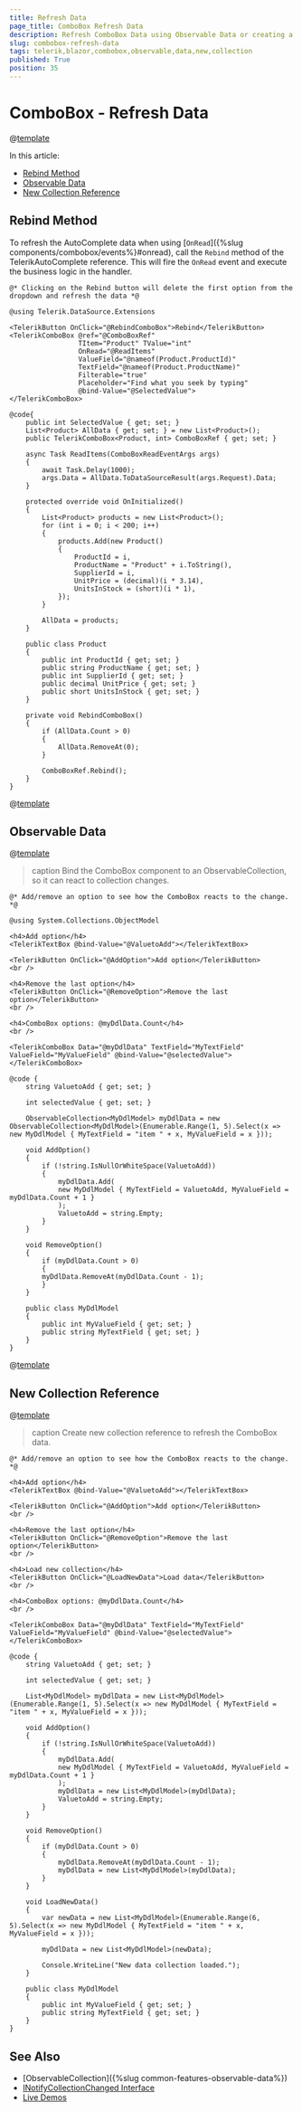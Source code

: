 ```yaml
---
title: Refresh Data
page_title: ComboBox Refresh Data
description: Refresh ComboBox Data using Observable Data or creating a new Collection reference.
slug: combobox-refresh-data
tags: telerik,blazor,combobox,observable,data,new,collection
published: True
position: 35
---
```


# ComboBox - Refresh Data

@[template](/_contentTemplates/common/observable-data.md#intro)

In this article:

- [Rebind Method](#rebind-method)
- [Observable Data](#observable-data)
- [New Collection Reference](#new-collection-reference)


## Rebind Method

To refresh the AutoComplete data when using [`OnRead`]({%slug components/combobox/events%}#onread), call the `Rebind` method of the TelerikAutoComplete reference. This will fire the `OnRead` event and execute the business logic in the handler.

````CSHTML
@* Clicking on the Rebind button will delete the first option from the dropdown and refresh the data *@

@using Telerik.DataSource.Extensions

<TelerikButton OnClick="@RebindComboBox">Rebind</TelerikButton>
<TelerikComboBox @ref="@ComboBoxRef"
                 TItem="Product" TValue="int"
                 OnRead="@ReadItems"
                 ValueField="@nameof(Product.ProductId)"
                 TextField="@nameof(Product.ProductName)"
                 Filterable="true"
                 Placeholder="Find what you seek by typing"
                 @bind-Value="@SelectedValue">
</TelerikComboBox>

@code{
    public int SelectedValue { get; set; }
    List<Product> AllData { get; set; } = new List<Product>();
    public TelerikComboBox<Product, int> ComboBoxRef { get; set; }

    async Task ReadItems(ComboBoxReadEventArgs args)
    {
        await Task.Delay(1000);
        args.Data = AllData.ToDataSourceResult(args.Request).Data;
    }

    protected override void OnInitialized()
    {
        List<Product> products = new List<Product>();
        for (int i = 0; i < 200; i++)
        {
            products.Add(new Product()
            {
                ProductId = i,
                ProductName = "Product" + i.ToString(),
                SupplierId = i,
                UnitPrice = (decimal)(i * 3.14),
                UnitsInStock = (short)(i * 1),
            });
        }

        AllData = products;
    }

    public class Product
    {
        public int ProductId { get; set; }
        public string ProductName { get; set; }
        public int SupplierId { get; set; }
        public decimal UnitPrice { get; set; }
        public short UnitsInStock { get; set; }
    }

    private void RebindComboBox()
    {
        if (AllData.Count > 0)
        {
            AllData.RemoveAt(0);
        }

        ComboBoxRef.Rebind();
    }
}
````

@[template](/_contentTemplates/common/refresh-data-not-applicable.md#refresh-data-note)

## Observable Data

@[template](/_contentTemplates/common/observable-data.md#observable-data)

>caption Bind the ComboBox component to an ObservableCollection, so it can react to collection changes.

````CSHTML
@* Add/remove an option to see how the ComboBox reacts to the change. *@

@using System.Collections.ObjectModel

<h4>Add option</h4>
<TelerikTextBox @bind-Value="@ValuetoAdd"></TelerikTextBox>

<TelerikButton OnClick="@AddOption">Add option</TelerikButton>
<br />

<h4>Remove the last option</h4>
<TelerikButton OnClick="@RemoveOption">Remove the last option</TelerikButton>
<br />

<h4>ComboBox options: @myDdlData.Count</h4>
<br />

<TelerikComboBox Data="@myDdlData" TextField="MyTextField" ValueField="MyValueField" @bind-Value="@selectedValue">
</TelerikComboBox>

@code {
    string ValuetoAdd { get; set; }

    int selectedValue { get; set; }

    ObservableCollection<MyDdlModel> myDdlData = new ObservableCollection<MyDdlModel>(Enumerable.Range(1, 5).Select(x => new MyDdlModel { MyTextField = "item " + x, MyValueField = x }));

    void AddOption()
    {
        if (!string.IsNullOrWhiteSpace(ValuetoAdd))
        {
            myDdlData.Add(
            new MyDdlModel { MyTextField = ValuetoAdd, MyValueField = myDdlData.Count + 1 }
            );
            ValuetoAdd = string.Empty;
        }
    }

    void RemoveOption()
    {
        if (myDdlData.Count > 0)
        {
        myDdlData.RemoveAt(myDdlData.Count - 1);
        }
    }

    public class MyDdlModel
    {
        public int MyValueField { get; set; }
        public string MyTextField { get; set; }
    }
}
````

@[template](/_contentTemplates/common/observable-data.md#tip-for-new-collection)

## New Collection Reference

@[template](/_contentTemplates/common/observable-data.md#refresh-data)

>caption Create new collection reference to refresh the ComboBox data.

````CSHTML
@* Add/remove an option to see how the ComboBox reacts to the change. *@

<h4>Add option</h4>
<TelerikTextBox @bind-Value="@ValuetoAdd"></TelerikTextBox>

<TelerikButton OnClick="@AddOption">Add option</TelerikButton>
<br />

<h4>Remove the last option</h4>
<TelerikButton OnClick="@RemoveOption">Remove the last option</TelerikButton>
<br />

<h4>Load new collection</h4>
<TelerikButton OnClick="@LoadNewData">Load data</TelerikButton>
<br />

<h4>ComboBox options: @myDdlData.Count</h4>
<br />

<TelerikComboBox Data="@myDdlData" TextField="MyTextField" ValueField="MyValueField" @bind-Value="@selectedValue">
</TelerikComboBox>

@code {
    string ValuetoAdd { get; set; }

    int selectedValue { get; set; }

    List<MyDdlModel> myDdlData = new List<MyDdlModel>(Enumerable.Range(1, 5).Select(x => new MyDdlModel { MyTextField = "item " + x, MyValueField = x }));

    void AddOption()
    {
        if (!string.IsNullOrWhiteSpace(ValuetoAdd))
        {
            myDdlData.Add(
            new MyDdlModel { MyTextField = ValuetoAdd, MyValueField = myDdlData.Count + 1 }
            );
            myDdlData = new List<MyDdlModel>(myDdlData);
            ValuetoAdd = string.Empty;
        }
    }

    void RemoveOption()
    {
        if (myDdlData.Count > 0)
        {
            myDdlData.RemoveAt(myDdlData.Count - 1);
            myDdlData = new List<MyDdlModel>(myDdlData);
        }
    }

    void LoadNewData()
    {
        var newData = new List<MyDdlModel>(Enumerable.Range(6, 5).Select(x => new MyDdlModel { MyTextField = "item " + x, MyValueField = x }));

        myDdlData = new List<MyDdlModel>(newData);

        Console.WriteLine("New data collection loaded.");
    }

    public class MyDdlModel
    {
        public int MyValueField { get; set; }
        public string MyTextField { get; set; }
    }
}
````

## See Also

  * [ObservableCollection]({%slug common-features-observable-data%})
  * [INotifyCollectionChanged Interface](https://docs.microsoft.com/en-us/dotnet/api/system.collections.specialized.inotifycollectionchanged?view=netframework-4.8)
  * [Live Demos](https://demos.telerik.com/blazor-ui/)
